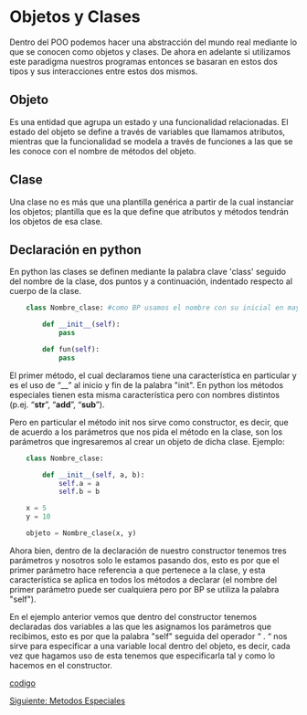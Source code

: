# Objetos y Clases
Dentro del POO podemos hacer una abstracción del mundo real mediante lo que se conocen como objetos y clases. De ahora en adelante si utilizamos este paradigma nuestros programas entonces se basaran en estos dos tipos y sus interacciones entre estos dos mismos.

## Objeto 
Es una entidad que agrupa un estado y una funcionalidad relacionadas. El estado del objeto se define a través de variables que llamamos atributos, mientras que la funcionalidad se modela a través de funciones a las que se les conoce con el nombre de métodos del objeto.  

## Clase
Una clase no es más que una plantilla genérica a partir de la cual instanciar los objetos; plantilla que es la que define que atributos y métodos tendrán los objetos de esa clase.

## Declaración en python
En python las clases se definen mediante la palabra clave 'class' seguido del nombre de la clase, dos puntos y a continuación, indentado respecto  al cuerpo de la clase.

```python
    class Nombre_clase: #como BP usamos el nombre con su inicial en mayúscula

        def __init__(self):
            pass

        def fun(self):
            pass
```

El primer método, el cual declaramos tiene una característica en particular y es el uso de “__” al inicio y fin de la palabra "init". 
En python los métodos especiales tienen esta misma característica pero con nombres distintos (p.ej.  “__str__”, “__add__”, “__sub__”).

Pero en particular el método init nos sirve como constructor, es decir, que de acuerdo a los parámetros que nos pida el método en la clase, son los parámetros que ingresaremos al crear un objeto de dicha clase. Ejemplo:

```python
    class Nombre_clase:

        def __init__(self, a, b):
            self.a = a
            self.b = b

    x = 5
    y = 10

    objeto = Nombre_clase(x, y)
```

Ahora bien, dentro de la declaración de nuestro constructor tenemos tres parámetros y nosotros solo le estamos pasando dos, esto es por que el primer parámetro hace referencia a que pertenece a la clase, y esta característica se aplica en todos los métodos a declarar (el nombre del primer parámetro puede ser cualquiera pero por BP se utiliza la palabra "self").

En el ejemplo anterior vemos que dentro del constructor tenemos declaradas dos variables a las que les asignamos los parámetros que recibimos, esto es por que la palabra "self" seguida del operador “ . “ nos sirve para especificar a una variable local dentro del objeto, es decir, cada vez que hagamos uso de esta tenemos que especificarla tal y como lo hacemos en el constructor.

[codigo](/ObjCls/ejemploAuto.py)

[Siguiente: Metodos Especiales](/MetEsp/MetodosEspeciales.md)